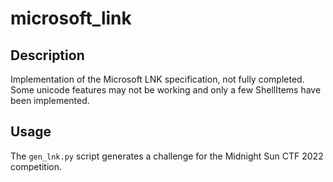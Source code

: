 # microsoft_link
## Description
Implementation of the Microsoft LNK specification, not fully completed.
Some unicode features may not be working and only a few ShellItems have been implemented.

## Usage
The `gen_lnk.py` script generates a challenge for the Midnight Sun CTF 2022 competition.

